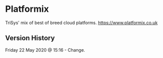 # Platformix
TriSys' mix of best of breed cloud platforms.
https://www.platformix.co.uk

Version History
---------------
Friday 22 May 2020 @ 15:16 - Change.
